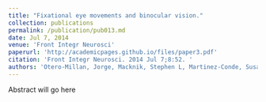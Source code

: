 ```yaml
---
title: "Fixational eye movements and binocular vision."
collection: publications
permalink: /publication/pub013.md
date: Jul 7, 2014
venue: 'Front Integr Neurosci'
paperurl: 'http://academicpages.github.io/files/paper3.pdf'
citation: 'Front Integr Neurosci. 2014 Jul 7;8:52. '
authors: 'Otero-Millan, Jorge, Macknik, Stephen L, Martinez-Conde, Susana'
---
```

Abstract will go here

